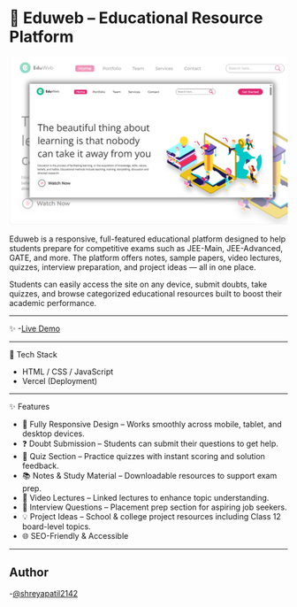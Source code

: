 
# 📘 Eduweb – Educational Resource Platform

!["./eduweb.png"](https://github.com/Shreyapatil2142/Final-Project/blob/main/eduweb.png)

Eduweb is a responsive, full-featured educational platform designed to help students prepare for competitive exams such as JEE-Main, JEE-Advanced, GATE, and more. The platform offers notes, sample papers, video lectures, quizzes, interview preparation, and project ideas — all in one place.

Students can easily access the site on any device, submit doubts, take quizzes, and browse categorized educational resources built to boost their academic performance.

---

✨ -[Live Demo](https://final-project-lovat-zeta.vercel.app/)

---
🚀 Tech Stack

- HTML / CSS / JavaScript
- Vercel (Deployment)

---

✨ Features

- 📱 Fully Responsive Design – Works smoothly across mobile, tablet, and desktop devices.
- ❓ Doubt Submission – Students can submit their questions to get help.
- 🧠 Quiz Section – Practice quizzes with instant scoring and solution feedback.
- 📚 Notes & Study Material – Downloadable resources to support exam prep.
- 🎥 Video Lectures – Linked lectures to enhance topic understanding.
- 📝 Interview Questions – Placement prep section for aspiring job seekers.
- 💡 Project Ideas – School & college project resources including Class 12 board-level topics.
- 🌐 SEO-Friendly & Accessible

---

  ## Author
  
-[@shreyapatil2142](https://github.com/Shreyapatil2142)

